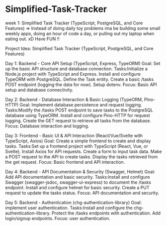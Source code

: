 # Simplified-Task-Tracker

week 1: Simplified Task Tracker (TypeScript, PostgreSQL, and Core Features)
  => Instead of doing daily toy problems ima be building some small weekly apps, doing an hour of code a day, or pulling out my laptop when eating out. xD 
      Have FUN !! 


Project Idea: Simplified Task Tracker (TypeScript, PostgreSQL, and Core Features)


Day 1: Backend - Core API Setup (TypeScript, Express, TypeORM)
Goal: Set up the basic API structure and database connection.
Tasks:Initialize a Node.js project with TypeScript and Express.
Install and configure TypeORM with PostgreSQL.
Define the Task entity.
Create a basic /tasks POST endpoint (logging the data for now).
Setup dotenv.
Focus: Basic API setup and database connectivity.


Day 2: Backend - Database Interaction & Basic Logging (TypeORM, Pino-HTTP)
Goal: Implement database persistence and request logging.
Tasks:Modify the /tasks POST endpoint to save tasks to the PostgreSQL database using TypeORM.
Install and configure Pino-HTTP for request logging.
Create the GET request to retrieve all tasks from the database.
Focus: Database interaction and logging.


Day 3: Frontend - Basic UI & API Interaction (React/Vue/Svelte with TypeScript, Axios)
Goal: Create a simple frontend to create and display tasks.
Tasks:Set up a frontend project with TypeScript (React, Vue, or Svelte).
Install Axios for API requests.
Create a form to input task data.
Make a POST request to the API to create tasks.
Display the tasks retrieved from the get request.
Focus: Basic frontend and API interaction.


Day 4: Backend - API Documentation & Security (Swagger, Helmet)
Goal: Add API documentation and basic security.
Tasks:Install and configure Swagger (swagger-jsdoc, swagger-ui-express) to document the /tasks endpoint.
Install and configure helmet for basic security.
Create a PUT request to update the tasks status.
Focus: API documentation and security.


Day 5: Backend - Authentication (chg-authentication-library)
Goal: implement user authentication.
Tasks:Install and configure the chg-authentication-library.
Protect the /tasks endpoints with authentication.
Add login/signup endpoints.
Focus: user authentication.
